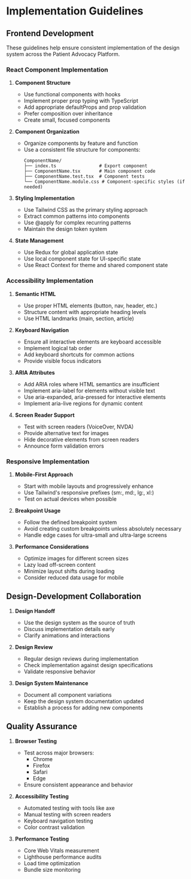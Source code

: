 # Implementation Guidelines

## Frontend Development

These guidelines help ensure consistent implementation of the design system across the Patient Advocacy Platform.

### React Component Implementation

1. **Component Structure**
   - Use functional components with hooks
   - Implement proper prop typing with TypeScript
   - Add appropriate defaultProps and prop validation
   - Prefer composition over inheritance
   - Create small, focused components

2. **Component Organization**
   - Organize components by feature and function
   - Use a consistent file structure for components:
     ```
     ComponentName/
     ├── index.ts                # Export component
     ├── ComponentName.tsx       # Main component code
     ├── ComponentName.test.tsx  # Component tests
     └── ComponentName.module.css # Component-specific styles (if needed)
     ```

3. **Styling Implementation**
   - Use Tailwind CSS as the primary styling approach
   - Extract common patterns into components
   - Use @apply for complex recurring patterns
   - Maintain the design token system

4. **State Management**
   - Use Redux for global application state
   - Use local component state for UI-specific state
   - Use React Context for theme and shared component state

### Accessibility Implementation

1. **Semantic HTML**
   - Use proper HTML elements (button, nav, header, etc.)
   - Structure content with appropriate heading levels
   - Use HTML landmarks (main, section, article)

2. **Keyboard Navigation**
   - Ensure all interactive elements are keyboard accessible
   - Implement logical tab order
   - Add keyboard shortcuts for common actions
   - Provide visible focus indicators

3. **ARIA Attributes**
   - Add ARIA roles where HTML semantics are insufficient
   - Implement aria-label for elements without visible text
   - Use aria-expanded, aria-pressed for interactive elements
   - Implement aria-live regions for dynamic content

4. **Screen Reader Support**
   - Test with screen readers (VoiceOver, NVDA)
   - Provide alternative text for images
   - Hide decorative elements from screen readers
   - Announce form validation errors

### Responsive Implementation

1. **Mobile-First Approach**
   - Start with mobile layouts and progressively enhance
   - Use Tailwind's responsive prefixes (sm:, md:, lg:, xl:)
   - Test on actual devices when possible

2. **Breakpoint Usage**
   - Follow the defined breakpoint system
   - Avoid creating custom breakpoints unless absolutely necessary
   - Handle edge cases for ultra-small and ultra-large screens

3. **Performance Considerations**
   - Optimize images for different screen sizes
   - Lazy load off-screen content
   - Minimize layout shifts during loading
   - Consider reduced data usage for mobile

## Design-Development Collaboration

1. **Design Handoff**
   - Use the design system as the source of truth
   - Discuss implementation details early
   - Clarify animations and interactions

2. **Design Review**
   - Regular design reviews during implementation
   - Check implementation against design specifications
   - Validate responsive behavior

3. **Design System Maintenance**
   - Document all component variations
   - Keep the design system documentation updated
   - Establish a process for adding new components

## Quality Assurance

1. **Browser Testing**
   - Test across major browsers:
     - Chrome
     - Firefox
     - Safari
     - Edge
   - Ensure consistent appearance and behavior

2. **Accessibility Testing**
   - Automated testing with tools like axe
   - Manual testing with screen readers
   - Keyboard navigation testing
   - Color contrast validation

3. **Performance Testing**
   - Core Web Vitals measurement
   - Lighthouse performance audits
   - Load time optimization
   - Bundle size monitoring
